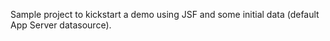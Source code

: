 Sample project to kickstart a demo using JSF and some initial data (default App Server datasource).
